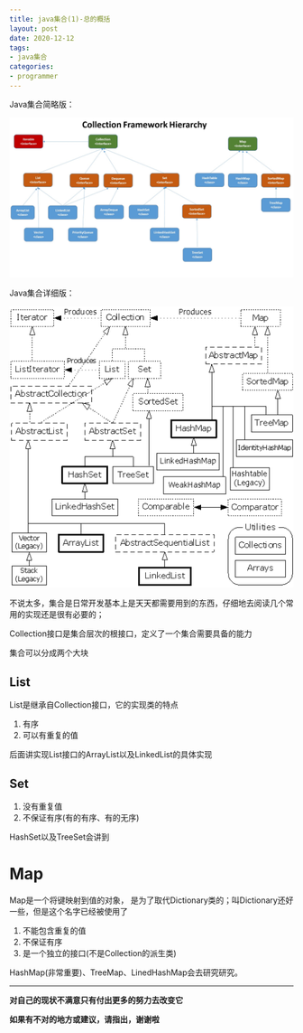 ```yaml
---
title: java集合(1)-总的概括
layout: post
date: 2020-12-12
tags: 
- java集合
categories:
- programmer
---
```

Java集合简略版： 

![Java集合简略版](../assets/images/blog/2020-12-15-Collection-Map/java-collection-framework-hierarchy.jpg)

Java集合详细版：

![Java集合详细版](../assets/images/blog/2020-12-15-Collection-Map/ContainerTaxonomy.png)

不说太多，集合是日常开发基本上是天天都需要用到的东西，仔细地去阅读几个常用的实现还是很有必要的；

Collection接口是集合层次的根接口，定义了一个集合需要具备的能力
<!-- more -->
集合可以分成两个大块
## List
List是继承自Collection接口，它的实现类的特点
1. 有序
2. 可以有重复的值

后面讲实现List接口的ArrayList以及LinkedList的具体实现
## Set 
1. 没有重复值
2. 不保证有序(有的有序、有的无序)

HashSet以及TreeSet会讲到
# Map
Map是一个将键映射到值的对象， 是为了取代Dictionary类的；叫Dictionary还好一些，但是这个名字已经被使用了
1. 不能包含重复的值
2. 不保证有序
3. 是一个独立的接口(不是Collection的派生类)

HashMap(非常重要)、TreeMap、LinedHashMap会去研究研究。

---
**对自己的现状不满意只有付出更多的努力去改变它**

**如果有不对的地方或建议，请指出，谢谢啦**




